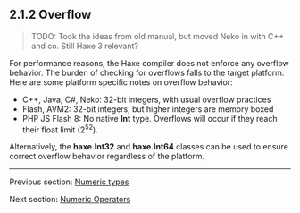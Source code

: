 ## 2.1.2 Overflow

>TODO: Took the ideas from old manual, but moved Neko in with C++ and co.  Still Haxe 3 relevant?

For performance reasons, the Haxe compiler does not enforce any overflow behavior.  The burden of checking for overflows falls to the target platform. Here are some platform specific notes on overflow behavior:



 * C++, Java, C#, Neko: 32-bit integers, with usual overflow practices 
 * Flash, AVM2: 32-bit integers, but higher integers are memory boxed
 * PHP JS Flash 8: No native **Int** type.  Overflows will occur if they reach their float limit (2<sup>52</sup>).



Alternatively, the **haxe.Int32** and **haxe.Int64** classes can be used to ensure correct overflow behavior regardless of the platform.

---

Previous section: [Numeric types](types-numeric-types.md)

Next section: [Numeric Operators](types-numeric-operators.md)